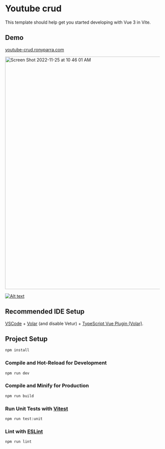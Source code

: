 # Youtube crud

This template should help get you started developing with Vue 3 in Vite.

## Demo
[youtube-crud.ronyparra.com](https://youtube-crud.ronyparra.com/)

<img width="755" alt="Screen Shot 2022-11-25 at 10 46 01 AM" src="https://user-images.githubusercontent.com/48213049/203998521-a6f42b59-a4a7-41b3-89f7-1d1815b6fabf.png">

[![Alt text](https://user-images.githubusercontent.com/48213049/203998521-a6f42b59-a4a7-41b3-89f7-1d1815b6fabf.png)](https://youtu.be/bANmMoUpWm8)

## Recommended IDE Setup

[VSCode](https://code.visualstudio.com/) + [Volar](https://marketplace.visualstudio.com/items?itemName=Vue.volar) (and disable Vetur) + [TypeScript Vue Plugin (Volar)](https://marketplace.visualstudio.com/items?itemName=Vue.vscode-typescript-vue-plugin).

## Project Setup

```sh
npm install
```

### Compile and Hot-Reload for Development


```sh
npm run dev
```

### Compile and Minify for Production

```sh
npm run build
```

### Run Unit Tests with [Vitest](https://vitest.dev/)

```sh
npm run test:unit
```

### Lint with [ESLint](https://eslint.org/)

```sh
npm run lint
```

